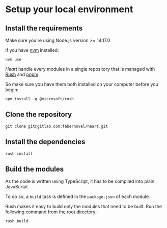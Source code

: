 # Setup your local environment

## Install the requirements

Make sure you're using Node.js version >= 14.17.0

If you have [nvm](https://github.com/nvm-sh/nvm) installed:

```
nvm use
```

_Heart_ handle every modules in a single repository that is managed with [Rush](https://rushjs.io/) and [pnpm](https://pnpm.js.org/).

So make sure you have them both installed on your computer before you begin:

```shell
npm install -g @microsoft/rush
```

## Clone the repository

```shell
git clone git@gitlab.com:fabernovel/heart.git
```

## Install the dependencies

```shell
rush install
```

## Build the modules

As the code is written using TypeScript, it has to be compiled into plain JavaScript.

To do so, a `build` task is defined in the `package.json` of each module.

Rush makes it easy to build only the modules that need to be built. Run the following command from the root directory:

```shell
rush build
```
